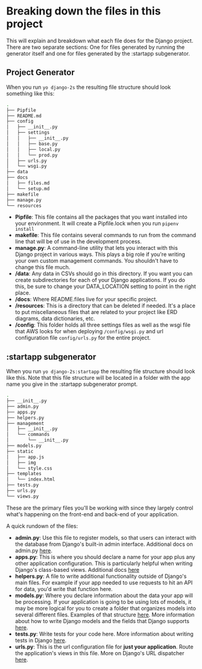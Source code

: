 # Breaking down the files in this project

This will explain and breakdown what each file does for the Django project. There are two separate sections: One for files generated by running the generator itself and one for files generated by the :startapp subgenerator.

## Project Generator

When you run `yo django-2s` the resulting file structure should look something like this:

```bash
.
├── Pipfile
├── README.md
├── config
│   ├── __init__.py
│   ├── settings
│   │   ├── __init__.py
│   │   ├── base.py
│   │   ├── local.py
│   │   └── prod.py
│   ├── urls.py
│   └── wsgi.py
├── data
├── docs
│   ├── files.md
│   └── setup.md
├── makefile
├── manage.py
└── resources
```

- **Pipfile**: This file contains all the packages that you want installed into your environment. It will create a Pipfile.lock when you run `pipenv install`
- **makefile**: This file contains several commands to run from the command line that will be of use in the development process.
- **manage.py**: A command-line utility that lets you interact with this Django project in various ways. This plays a big role if you're writing your own custom management commands. You shouldn't have to change this file much.
- **/data**: Any data in CSVs should go in this directory. If you want you can create subdirectories for each of your Django applications. If you do this, be sure to change your DATA_LOCATION setting to point in the right place.
- **/docs**: Where README.files live for your specific project.
- **/resources**: This is a directory that can be deleted if needed. It's a place to put miscellaneous files that are related to your project like ERD diagrams, data dictionaries, etc.
- **/config**: This folder holds all three settings files as well as the wsgi file that AWS looks for when deploying `/config/wsgi.py` and url configuration file `config/urls.py` for the entire project.


## :startapp subgenerator

When you run `yo django-2s:startapp` the resulting file structure should look like this. Note that this file structure will be located in a folder with the app name you give in the :startapp subgenerator prompt.

```bash
.
├── __init__.py
├── admin.py
├── apps.py
├── helpers.py
├── management
│   ├── __init__.py
│   └── commands
│       └── __init__.py
├── models.py
├── static
│   ├── app.js
│   ├── img
│   └── style.css
├── templates
│   └── index.html
├── tests.py
├── urls.py
└── views.py
```

These are the primary files you'll be working with since they largely control what's happening on the front-end and back-end of your application.

A quick rundown of the files:

- **admin.py**: Use this file to register models, so that users can interact with the database from Django's built-in admin interface. Additional docs on admin.py [here](https://docs.djangoproject.com/en/2.2/ref/contrib/admin/).
- **apps.py**: This is where you should declare a name for your app plus any other application configuration. This is particularly helpful when writing Django's class-based views. Additional docs [here](https://docs.djangoproject.com/en/2.2/ref/applications/)
- **helpers.py**: A file to write additional functionality outside of Django's main files. For example if your app needed to use requests to hit an API for data, you'd write that function here.
- **models.py**: Where you declare information about the data your app will be processing. If your application is going to be using lots of models, it may be more logical for you to create a folder that organizes models into several different files. Examples of that structure [here](https://github.com/rji-futures-lab/django-rmp-data/tree/master/rmp/models). More information about how to write Django models and the fields that Django supports [here](https://docs.djangoproject.com/en/2.2/topics/db/models/).
- **tests.py**: Write tests for your code here. More information about writing tests in Django [here](https://docs.djangoproject.com/en/2.2/topics/testing/overview/).
- **urls.py**: This is the url configuration file for **just your application**. Route the application's views in this file. More on Django's URL dispatcher [here](https://docs.djangoproject.com/en/2.2/topics/http/urls/).

